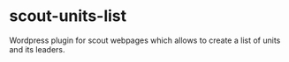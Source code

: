 # scout-units-list
Wordpress plugin for scout webpages which allows to create a list of units and its leaders.
